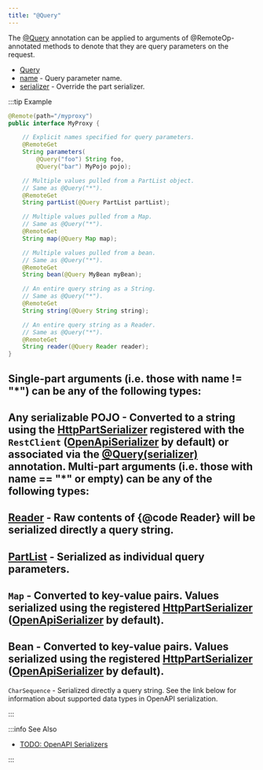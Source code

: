 ```yaml
---
title: "@Query"
---
```


The [@Query](../apidocs/org/apache/juneau/http/annotation/Query.html) annotation can be applied to arguments of @RemoteOp-annotated methods to denote that they are query parameters on the request.
- [Query](../apidocs/org/apache/juneau/http/annotation/Query.html)
- [name](../apidocs/org/apache/juneau/http/annotation/Query.html#name()) - Query parameter name.
- [serializer](../apidocs/org/apache/juneau/http/annotation/Query.html#serializer())  - Override the part serializer.

:::tip Example


```java
@Remote(path="/myproxy")
public interface MyProxy {

    // Explicit names specified for query parameters.
    @RemoteGet
    String parameters(
        @Query("foo") String foo,
        @Query("bar") MyPojo pojo);

    // Multiple values pulled from a PartList object.
    // Same as @Query("*").
    @RemoteGet
    String partList(@Query PartList partList);

    // Multiple values pulled from a Map.
    // Same as @Query("*").
    @RemoteGet
    String map(@Query Map map);

    // Multiple values pulled from a bean.
    // Same as @Query("*").
    @RemoteGet
    String bean(@Query MyBean myBean);

    // An entire query string as a String.
    // Same as @Query("*").
    @RemoteGet
    String string(@Query String string);

    // An entire query string as a Reader.
    // Same as @Query("*").
    @RemoteGet
    String reader(@Query Reader reader);
}
```


Single-part arguments (i.e. those with name != "*") can be any of the following types:
-
Any serializable POJO - Converted to a string using the [HttpPartSerializer](../apidocs/org/apache/juneau/httppart/HttpPartSerializer.html) registered with the
`RestClient` ([OpenApiSerializer](../apidocs/org/apache/juneau/oapi/OpenApiSerializer.html) by default) or associated via the [@Query(serializer)](../apidocs/org/apache/juneau/http/annotation/Query.html#serializer()) annotation.
Multi-part arguments (i.e. those with name == "*" or empty) can be any of the following types:
-
[Reader](../apidocs/java/io/Reader.html) - Raw contents of \{@code Reader\} will be serialized directly a query string.
-
[PartList](../apidocs/org/apache/juneau/http/part/PartList.html) - Serialized as individual query parameters.
-
`Map` - Converted to key-value pairs.
Values serialized using the registered [HttpPartSerializer](../apidocs/org/apache/juneau/httppart/HttpPartSerializer.html) ([OpenApiSerializer](../apidocs/org/apache/juneau/oapi/OpenApiSerializer.html) by default).
-
Bean - Converted to key-value pairs.
Values serialized using the registered [HttpPartSerializer](../apidocs/org/apache/juneau/httppart/HttpPartSerializer.html) ([OpenApiSerializer](../apidocs/org/apache/juneau/oapi/OpenApiSerializer.html) by default).
-
`CharSequence` - Serialized directly a query string.
See the link below for information about supported data types in OpenAPI serialization.

:::

:::info See Also
- [TODO: OpenAPI Serializers](TODO.md)

:::
